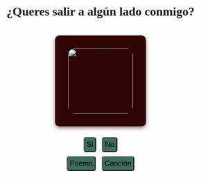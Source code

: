 <!DOCTYPE html>
<html lang="es"> 
<head>
    <title>Juliii Page</title>
    <meta charset="UTF-8">
    <meta name="viewport" content="width=device-width, initial-scale=1.0">
    <title></title>
 <style>
    body {
        background-image: url("https://media.giphy.com/media/v1.Y2lkPWVjZjA1ZTQ3MWI5a2h2b3F6ZjU1Zm1pNG1rb3Y4cmtqM2QwMTV5bGttMHdwbTN3MyZlcD12MV9naWZzX3JlbGF0ZWQmY3Q9Zw/10UxPlqdpWynwQ/giphy.gif");
        background-size: cover;
        background-position: center;
        background-repeat: no-repeat;
        width: 100%;
        height: 100vh;
        display: flex;
        flex-direction: column;
        justify-content: center;
        align-items: center;
        font-family: 'Times New Roman', Times, serif;
    }


    
    h1 {
        color: rgb(19, 80, 75);
        text-shadow: 2px 2px 4px #360808;
    }

    button {
        background-color: rgb(60, 109, 93);
        margin: 5px;
        padding: 5px 5px;
        font-size: 1.2em;
        border-radius: 5px;
    }
    .card {
        background-color: #300505;
        border-radius: 10px;
        box-shadow: 0 4px 8px rgba(82, 4, 4, 0.548);
        padding: 20px;
        margin: 20px;
        text-align: center;
    }
    img
    {
        width: 150px;
        height: auto;
        border-radius: 15px;
        margin: 10px;
        box-shadow: 0 4px 8px rgba(0, 0, 0, 0.2);
    }
    button:hover {
        background-color: rgb(34, 70, 60);
        color: rgb(66, 16, 16);
        cursor: pointer;
     }
    button:active {
        transform: scale(0.98);
    }
    button {
        width: auto;
        height: auto;
    }

</style>
</head>

  <body>
    <h1>¿Queres salir a algún lado conmigo?</h1>
    <div class="card">
        <img src="https://media.giphy.com/media/v1.Y2lkPWVjZjA1ZTQ3OTJ6Zm91MjUyZG0yZGVjdHdqOHo0M3oycmpjc2RoZmJnY2h4YnU4cSZlcD12MV9naWZzX3JlbGF0ZWQmY3Q9Zw/xAFIrLYSDMUa4/giphy.gif" alt="Salida">      
    </div>
    <div> 
    <button onclick="cambiarDePagina('jullii.html')">Si</button>
    <button onclick="cambiarDePagina('https://www.youtube.com/watch?v=btaPu76Z3mo')">No</button>
   </div>
    <script>
        function cambiarDePagina(pagina) {
            window.location.href = pagina;
        }
    </script>
    <div>
        <button onclick="alert('Que te enamores de mí, es mi sueño, es mi anhelo, es lo que más yo quiero, es por lo que lucho cada día de mi vida, es mi deseo secreto.')" alt ="Mensaje secreto">Poema</button>
        <button onclick="cambiarDePagina('https://www.youtube.com/watch?v=HiCIz-xU1P4&list=RDHiCIz-xU1P4&start_radio=1')">Canción</button>
    </div>
    
</body> 
</html>
